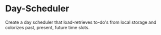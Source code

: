 # Day-Scheduler
Create a day scheduler that load-retrieves to-do's from local storage and colorizes past, present, future time slots.
